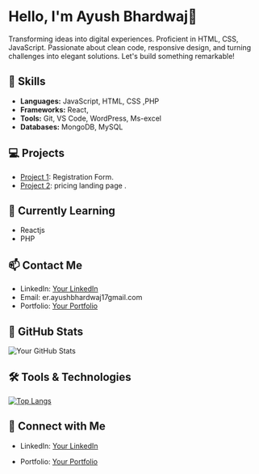 
# Hello, I'm Ayush Bhardwaj👋

Transforming ideas into digital experiences. Proficient in HTML, CSS, JavaScript. Passionate about clean code, responsive design, and turning challenges into elegant solutions. Let's build something remarkable!

## 🚀 Skills

- **Languages:** JavaScript, HTML, CSS ,PHP
- **Frameworks:** React,
- **Tools:** Git, VS Code, WordPress, Ms-excel
- **Databases:** MongoDB, MySQL

## 💻 Projects

- [Project 1](https://github.com/AyushBhardwaj0817/Registration-Form.git): Registration Form.
- [Project 2](https://github.com/AyushBhardwaj0817/pricing-landing-page.git): pricing landing page .

## 🌱 Currently Learning

- Reactjs 
- PHP

## 📫 Contact Me

- LinkedIn: [Your LinkedIn](https://www.linkedin.com/in/ayush-bhardwaj-818b982a2)
- Email: er.ayushbhardwaj17gmail.com
- Portfolio: [Your Portfolio](https://ayushbhardwajportfolio.netlify.app)

## 🎨 GitHub Stats

![Your GitHub Stats](https://github-readme-stats.vercel.app/api?username=ayushbhardwaj0817&show_icons=true&count_private=true)

## 🛠️ Tools & Technologies

[![Top Langs](https://github-readme-stats.vercel.app/api/top-langs/?username=ayushbhardwaj0817&layout=compact)](https://github.com/AyushBhardwaj0817)


## 🤝 Connect with Me

- LinkedIn: [Your LinkedIn](https://www.linkedin.com/in/ayush-bhardwaj-818b982a2)

- Portfolio: [Your Portfolio](https://ayushbhardwajportfolio.netlify.app)



